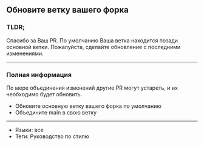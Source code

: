 ## Обновите ветку вашего форка

### TLDR;

Спасибо за Ваш PR. По умолчанию Ваша ветка находится позади основной ветки. Пожалуйста, сделайте обновление с последними изменениями.

---

### Полная информация

По мере объединения изменений другие PR могут устареть, и их необходимо будет обновить.

- Обновите основную ветку вашего форка по умолчанию
- Объедините main в свою ветку

---

- Языки: все
- Теги: Руководство по стилю
